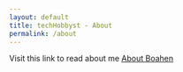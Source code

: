 ```yaml
---
layout: default
title: techHobbyst - About
permalink: /about
---
```


Visit this link to read about me [About Boahen](https://boaheninc.com/#/about)
